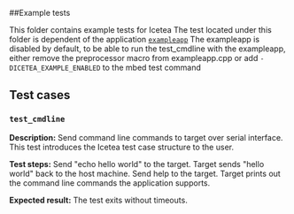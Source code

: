 ##Example tests

This folder contains example tests for Icetea
The test located under this folder is dependent of the application [`exampleapp`](https://github.com/ARMmbed/mbed-os/blob/master/TEST_APPS/device/exampleapp)
The exampleapp is disabled by default, to be able to run the test_cmdline with the exampleapp, either remove the preprocessor macro from exampleapp.cpp or add `-DICETEA_EXAMPLE_ENABLED` to the mbed test command

## Test cases

### `test_cmdline`

**Description:**
Send command line commands to target over serial interface.
This test introduces the Icetea test case structure to the user.

**Test steps:**
Send "echo hello world" to the target.
Target sends "hello world" back to the host machine.
Send help to the target.
Target prints out the command line commands the application supports.

**Expected result:**
The test exits without timeouts.
